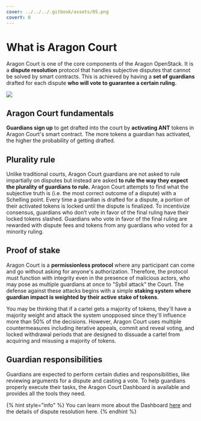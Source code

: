 ```yaml
---
cover: ../../../.gitbook/assets/05.png
coverY: 0
---
```


# What is Aragon Court

Aragon Court is one of the core components of the Aragon OpenStack. It is a **dispute resolution** protocol that handles subjective disputes that cannot be solved by smart contracts. This is achieved by having a **set of guardians** drafted for each dispute **who will vote to guarantee a certain ruling.**

![](https://d33v4339jhl8k0.cloudfront.net/docs/assets/5c98a4fe0428633d2cf3fcf7/images/5e3afa9104286364bc94e693/file-nGEAP7l6NI.jpg)

## Aragon Court fundamentals

**Guardians sign up** to get drafted into the court by **activating ANT** tokens in Aragon Court's smart contract. The more tokens a guardian has activated, the higher the probability of getting drafted.&#x20;

## Plurality rule

Unlike traditional courts, Aragon Court guardians are not asked to rule impartially on disputes but instead are asked **to rule the way they expect the plurality of guardians to rule.** Aragon Court attempts to find what the subjective truth is (i.e. the most correct outcome of a dispute) with a Schelling point. Every time a guardian is drafted for a dispute, a portion of their activated tokens is locked until the dispute is finalized. To incentivize consensus, guardians who don’t vote in favor of the final ruling have their locked tokens slashed. Guardians who vote in favor of the final ruling are rewarded with dispute fees and tokens from any guardians who voted for a minority ruling.&#x20;

## Proof of stake

Aragon Court is a **permissionless protocol** where any participant can come and go without asking for anyone's authorization. Therefore, the protocol must function with integrity even in the presence of malicious actors, who may pose as multiple guardians at once to "Sybil attack" the Court. The defense against these attacks begins with a simple **staking system where guardian impact is weighted by their active stake of tokens**.

You may be thinking that if a cartel gets a majority of tokens, they'll have a majority weight and attack the system unopposed since they'll influence more than 50% of the decisions. However, Aragon Court uses multiple countermeasures including iterative appeals, commit and reveal voting, and locked withdrawal periods that are designed to dissuade a cartel from acquiring and misusing a majority of tokens.

## Guardian responsibilities

Guardians are expected to perform certain duties and responsibilities, like reviewing arguments for a dispute and casting a vote. To help guardians properly execute their tasks, the Aragon Court Dashboard is available and provides all the tools they need.&#x20;

{% hint style="info" %}
You can learn more about the Dashboard [here](aragon-court-dashboard.md) and the details of dispute resolution here.
{% endhint %}
